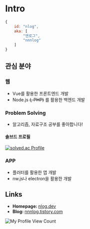 # Intro
```js
{
	id: "nlog",
	aka: [
		"엔로그",
		"nnnlog"
	]
}
```


## 관심 분야
### 웹
* Vue를 활용한 프론트엔드 개발
* Node.js ~~(, PHP)~~ 를 활용한 백엔드 개발
  
### Problem Solving
* 알고리즘, 자료구조 공부를 좋아합니다!
#### 솔브드 프로필
[![solved.ac Profile](http://mazassumnida.wtf/api/generate_badge?boj=chansol)](https://solved.ac/profile/chansol)
  
### APP
 * 플러터를 활용한 앱 개발
 * nw.js나 electron을 활용한 개발

## Links
* <b>Homepage: </b> [nlog.dev](https://nlog.dev/)
* <b>Blog: </b> [nnnlog.tistory.com](http://nnnlog.tistory.com/)

![My Profile View Count](https://komarev.com/ghpvc/?username=nnnlog&style=flat-square&color=grey) 
